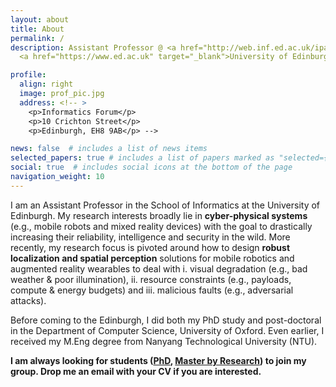 ```yaml
---
layout: about
title: About
permalink: /
description: Assistant Professor @ <a href="http://web.inf.ed.ac.uk/ipab" target="_blank">School of Informatics</a>, 
  <a href="https://www.ed.ac.uk" target="_blank">University of Edinburgh</a> 

profile:
  align: right
  image: prof_pic.jpg
  address: <!-- >
    <p>Informatics Forum</p>
    <p>10 Crichton Street</p>
    <p>Edinburgh, EH8 9AB</p> -->

news: false  # includes a list of news items
selected_papers: true # includes a list of papers marked as "selected={true}"
social: true  # includes social icons at the bottom of the page
navigation_weight: 10
---
```


I am an Assistant Professor in the School of Informatics at the University of Edinburgh. My research interests broadly lie in **cyber-physical systems** (e.g., mobile robots and mixed reality devices) with the goal to drastically increasing their reliability, intelligence and security in the wild. More recently, my research focus is pivoted around how to design **robust localization and spatial perception** solutions for mobile robotics and augmented reality wearables to deal with i. visual degradation (e.g., bad weather & poor illumination), ii. resource constraints (e.g., payloads, compute & energy budgets) and iii. malicious faults (e.g., adversarial attacks).

Before coming to the Edinburgh, I did both my PhD study and post-doctoral in the Department of Computer Science, University of Oxford. Even earlier, I received my M.Eng degree from Nanyang Technological University (NTU). 

**I am always looking for students ([PhD](https://www.ed.ac.uk/studying/postgraduate/degrees/index.php?r=site/view&edition=2022&id=495), [Master by Research](https://www.ed.ac.uk/studying/postgraduate/applying/research/masters-by-research)) to join my group. Drop me an email with your CV if you are interested.** 

